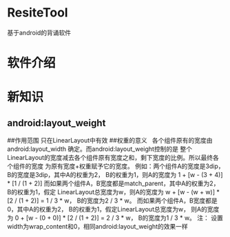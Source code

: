 # ResiteTool
基于android的背诵软件

软件介绍
=======================

新知识
=======================
android:layout_weight
--------------------------
##作用范围
    只在LinearLayout中有效
##权重的意义
        各个组件原有的宽度由 android:layout_width 确定。而android:layout_weight控制的是
    整个LinearLayout的宽度减去各个组件原有宽度之和，剩下宽度的比例。所以最终各个组件的宽度
    为原有宽度+权重赋予它的宽度。
        例如：两个组件A的宽度是3dip，B的宽度是3dip，其中A的权重为2， B的权重为1，则A的宽度为
    1 + [w - (3 + 4)] * [1 / (1 + 2)]
         而如果两个组件A，B宽度都是match_parent，其中A的权重为2， B的权重为1，假定
    LinearLayout总宽度为w，则A的宽度为 w + [w - (w + w)] * [2 / (1 + 2)] = 1 / 3 * w，
    B的宽度为2 / 3 * w。
        而如果两个组件A，B宽度都是0，其中A的权重为2， B的权重为1，假定LinearLayout总宽度为w，
    则A的宽度为 0 + [w - (0 + 0)] * [2 / (1 + 2)] = 2 / 3 * w，
    B的宽度为1 / 3 * w。
    注： 设置width为wrap_content和0，相同android:layout_weight的效果一样

